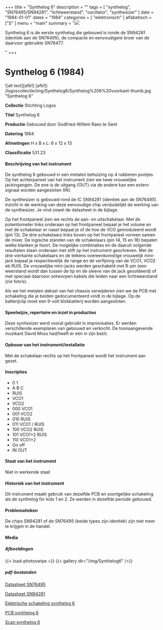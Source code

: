 ﻿+++
title = "Synthelog 6"
description = ""
tags = [
"synthelog", "SN76495/SN94281", "lichtweerstand", "oscillator", "synthesizer"
]
date = "1984-01-01"
dates = "1984"
categories = [ "elektronisch"
]
alfabetisch = ["S"
]
menu = "main"
summary = "<a href='/logoscollectie/1984/synthelog6'><img src='/logoscollectie/img/Synthelog6/Synthelog%206%20voorkant-thumb.jpg'></a><p>Synthelog 6 is de eerste synthelog die gebouwd is ronde de SN94281 (identiek aan de SN76495), de compacte en eenvoudigere broer van de daarvoor gebruikte SN76477.</p>"
+++

# Synthelog 6 (1984)

![alt text][afb1]
[afb1]: /logoscollectie/img/Synthelog6/Synthelog%206%20voorkant-thumb.jpg "Synthelog 6"

**Collectie**
Stichting Logos

**Titel**
Synthelog 6

**Productie**
Gebouwd door Godfried-Willem Raes te Gent

**Datering**
1984

**Afmetingen**
H x B x L: 6 x 12 x 13

**Classificatie**
531.23

#### Beschrijving van het instrument
De synthelog 6 gebouwd in een metalen behuizing op 4 rubberen pootjes. Op het achterpaneel van het instrument zien we twee vrouwelijke jackingangen. De ene is de uitgang (OUT) via de andere kan een extern signaal worden aangesloten (IN).

De synthesizer is gebouwd rond de IC SN94281 (identiek aan de SN76495). Inzicht in de werking van deze eenvoudige chip verduidelijkt de werking van de synthesizer. Je vind zowel de datasheet in de bijlage. 

Op het frontpaneel zien we rechts de aan- en uitschakelaar. Met de potentiometer links onderaan op het frontpaneel bepaal je het volume en met de schakelaar er naast bepaal je of de hoe de VCO gemoduleerd wordt (pin 13). De drie schakelaars links boven op het frontpaneel vormen samen de mixer. De logische standen van de schakelaars (pin 14, 15 en 16) bepalen welke klanken je hoort. De mogelijke combinaties en de daaruit volgende resultaten staan onderaan met stift op het instrument geschreven. Met de drie vierkante schakelaars en de telkens overeenkomstige vrouwelijk mini-jack bepaal je respectievelijk de range en de verfijning van de VCO1, VCO2 eb RUIS. De vrouwelijke mini-jacks werden geschakeld met R-pin (een weerstand wordt dan tussen de tip en de sleeve van de jack gesoldeerd) of met speciaal daarvoor ontworpen kabels die leiden naar een lichtweerstand (zie foto’s). 

Als we het metalen deksel van het chassis verwijderen zien we de PCB met schakeling die je beiden gedocumenteerd vindt in de bijlage. Op de batterijclip moet een 9-volt blokbatterij worden aangesloten.  

#### Speelwijze, repertoire en inzet in producties
Deze synhesizer werd vooral gebruikt in improvisaties. Er werden verschillende exemplaren van gebouwd en verkocht. De toonaangevende muzikant David Moss had/heeft er één in zijn bezit. 

#### Opbouw van het instrument/installatie
Met de schakelaar rechts op het frontpaneel wordt het instrument aan gezet. 

#### Inscripties
- 0 1
- A B C 
- RUIS
- VCO1
- VCO2
- 000 VCO1
- 001 VCO2
- 010 RUIS
- 011 VCO1 / RUIS
- 100 VCO2 RUIS
- 101 VCO1+2 RUIS
- 110 VCO1+2
- On off
- IN OUT

#### Staat van het instrument
Niet in werkende staat

#### Historiek van het instrument
Dit instrument maakt gebruik van dezelfde PCB en soortgelijke schakeling als de synthelog for kids 1 en 2. Ze werden in dezelfde periode gebouwd. 

#### Problematieken
De chips SN94281 of de SN76495 (beide types zijn identiek) zijn niet meer te krijgen in de handel.

#### Media
##### Afbeeldingen
{{< load-photoswipe >}}
{{< gallery dir="/img/Synthelog6" />}}

##### pdf-bestanden
[Datasheet SN76495](/logoscollectie/pdf/Synthelog5/Datasheet_SN76495.pdf)

[Datasheet SN94281](/logoscollectie/pdf/Synthelog5/Datasheet_SN94281.pdf)

[Elektrische schakeling synthelog 6](/logoscollectie/pdf/Synthelog5/Elektrische_schakeling_synthelog_6.pdf)

[PCB synthelog 6](/logoscollectie/pdf/Synthelog5/PCB_synthelog_6.pdf)

[Scan synthelog 6](/logoscollectie/pdf/Synthelog5/Scan_synthelog_6.pdf)